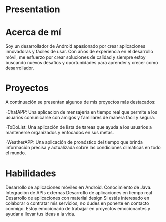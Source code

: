 # Presentation

# Acerca de mí
Soy un desarrollador de Android apasionado por crear aplicaciones innovadoras y fáciles de usar. Con años de experiencia en el desarrollo móvil, me esfuerzo por crear soluciones de calidad y siempre estoy buscando nuevos desafíos y oportunidades para aprender y crecer como desarrollador.

# Proyectos
A continuación se presentan algunos de mis proyectos más destacados:

-ChatAPP: Una aplicación de mensajería en tiempo real que permite a los usuarios comunicarse con amigos y familiares de manera fácil y segura.

-ToDoList: Una aplicación de lista de tareas que ayuda a los usuarios a mantenerse organizados y enfocados en sus metas.

-WeatherAPP: Una aplicación de pronóstico del tiempo que brinda información precisa y actualizada sobre las condiciones climáticas en todo el mundo.

# Habilidades
Desarrollo de aplicaciones móviles en Android.
Conocimiento de Java.
Integración de APIs externas
Desarrollo de aplicaciones en tiempo real
Desarrollo de aplicaciones con material design
Si estás interesado en colaborar o contratar mis servicios, no dudes en ponerte en contacto conmigo. Estoy emocionado de trabajar en proyectos emocionantes y ayudar a llevar tus ideas a la vida.
